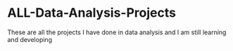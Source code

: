 # ALL-Data-Analysis-Projects
These are all the projects I have done in data analysis and I am still learning and developing
